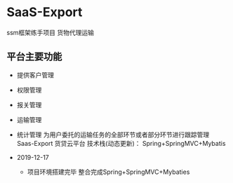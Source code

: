 # SaaS-Export
ssm框架练手项目 货物代理运输 
## 平台主要功能
* 提供客户管理
* 权限管理
* 报关管理
* 运输管理
* 统计管理
为用户委托的运输任务的全部环节或者部分环节进行跟踪管理
Saas-Export 货贷云平台
技术栈(动态更新)：
Spring+SpringMVC+Mybatis

* 2019-12-17
    * 项目环境搭建完毕 整合完成Spring+SpringMVC+Mybaties